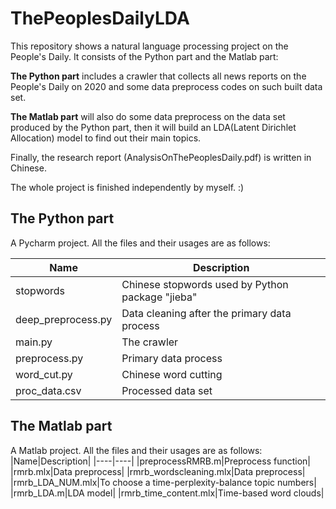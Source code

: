 # ThePeoplesDailyLDA
This repository shows a natural language processing project on the People's Daily. It consists of the Python part and the Matlab part:

**The Python part** includes a crawler that collects all news reports on the People's Daily on 2020 and some data preprocess codes on such built data set. 

**The Matlab part** will also do some data preprocess on the data set produced by the Python part, then it will build an LDA(Latent Dirichlet Allocation) model to find out their main topics. 

Finally, the research report (AnalysisOnThePeoplesDaily.pdf) is written in Chinese.

The whole project is finished independently by myself. :)

## The Python part
A Pycharm project. All the files and their usages are as follows:

|Name|Description|
|----|----|
|stopwords|Chinese stopwords used by Python package "jieba"|
|deep_preprocess.py|Data cleaning after the primary data process|
|main.py|The crawler|
|preprocess.py|Primary data process|
|word_cut.py|Chinese word cutting|
|proc_data.csv|Processed data set|

## The Matlab part
A Matlab project. All the files and their usages are as follows:
|Name|Description|
|----|----|
|preprocessRMRB.m|Preprocess function|
|rmrb.mlx|Data preprocess|
|rmrb_wordscleaning.mlx|Data preprocess|
|rmrb_LDA_NUM.mlx|To choose a time-perplexity-balance topic numbers|
|rmrb_LDA.m|LDA model|
|rmrb_time_content.mlx|Time-based word clouds|
